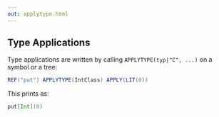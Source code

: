 ```yaml
---
out: applytype.html
---
```


Type Applications
-----------------

Type applications are written by calling `APPLYTYPE(typ|"C", ...)` on a symbol or a tree:

```scala
REF("put") APPLYTYPE(IntClass) APPLY(LIT(0))
```

This prints as:

```scala
put[Int](0)
```
